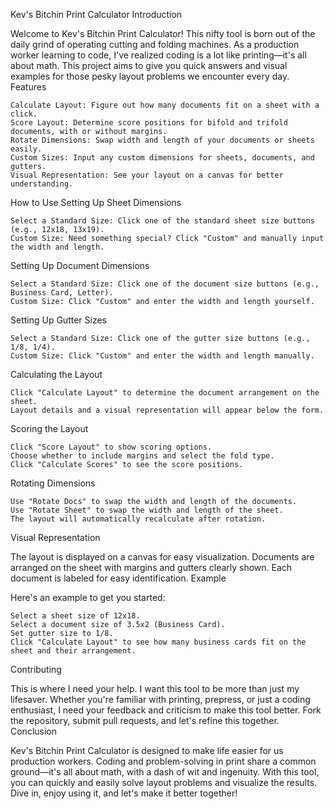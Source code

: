 Kev's Bitchin Print Calculator
Introduction

Welcome to Kev's Bitchin Print Calculator! This nifty tool is born out of the daily grind of operating cutting and folding machines. As a production worker learning to code, I've realized coding is a lot like printing—it's all about math. This project aims to give you quick answers and visual examples for those pesky layout problems we encounter every day.
Features

    Calculate Layout: Figure out how many documents fit on a sheet with a click.
    Score Layout: Determine score positions for bifold and trifold documents, with or without margins.
    Rotate Dimensions: Swap width and length of your documents or sheets easily.
    Custom Sizes: Input any custom dimensions for sheets, documents, and gutters.
    Visual Representation: See your layout on a canvas for better understanding.

How to Use
Setting Up Sheet Dimensions

    Select a Standard Size: Click one of the standard sheet size buttons (e.g., 12x18, 13x19).
    Custom Size: Need something special? Click "Custom" and manually input the width and length.

Setting Up Document Dimensions

    Select a Standard Size: Click one of the document size buttons (e.g., Business Card, Letter).
    Custom Size: Click "Custom" and enter the width and length yourself.

Setting Up Gutter Sizes

    Select a Standard Size: Click one of the gutter size buttons (e.g., 1/8, 1/4).
    Custom Size: Click "Custom" and enter the width and length manually.

Calculating the Layout

    Click "Calculate Layout" to determine the document arrangement on the sheet.
    Layout details and a visual representation will appear below the form.

Scoring the Layout

    Click "Score Layout" to show scoring options.
    Choose whether to include margins and select the fold type.
    Click "Calculate Scores" to see the score positions.

Rotating Dimensions

    Use "Rotate Docs" to swap the width and length of the documents.
    Use "Rotate Sheet" to swap the width and length of the sheet.
    The layout will automatically recalculate after rotation.

Visual Representation

The layout is displayed on a canvas for easy visualization. Documents are arranged on the sheet with margins and gutters clearly shown. Each document is labeled for easy identification.
Example

Here's an example to get you started:

    Select a sheet size of 12x18.
    Select a document size of 3.5x2 (Business Card).
    Set gutter size to 1/8.
    Click "Calculate Layout" to see how many business cards fit on the sheet and their arrangement.

Contributing

This is where I need your help. I want this tool to be more than just my lifesaver. Whether you're familiar with printing, prepress, or just a coding enthusiast, I need your feedback and criticism to make this tool better. Fork the repository, submit pull requests, and let's refine this together.
Conclusion

Kev's Bitchin Print Calculator is designed to make life easier for us production workers. Coding and problem-solving in print share a common ground—it's all about math, with a dash of wit and ingenuity. With this tool, you can quickly and easily solve layout problems and visualize the results. Dive in, enjoy using it, and let's make it better together!
